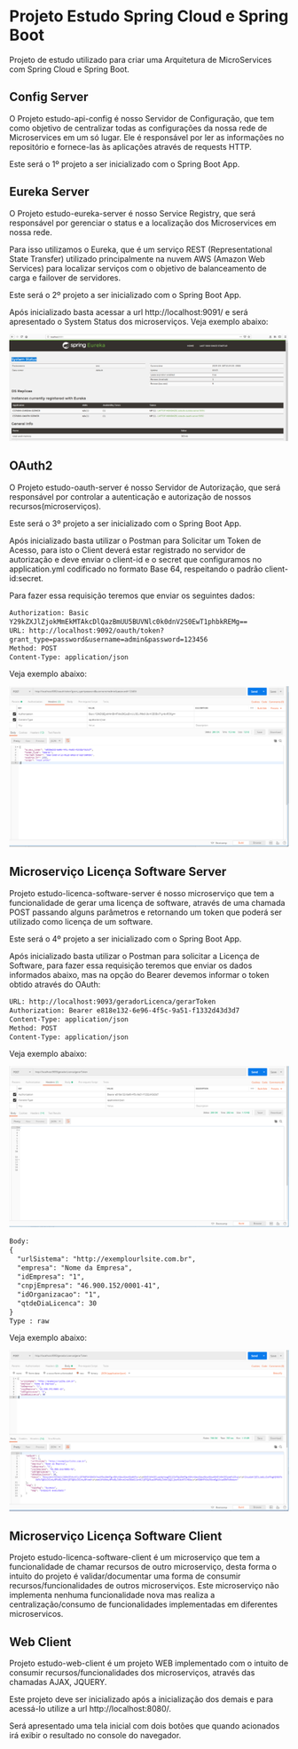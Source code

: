 # Projeto Estudo Spring Cloud e Spring Boot

Projeto de estudo utilizado para criar uma Arquitetura de MicroServices com Spring Cloud e Spring Boot.

## Config Server

O Projeto estudo-api-config é nosso Servidor de Configuração, que tem como objetivo de centralizar todas as configurações da nossa rede de Microservices em um só lugar. Ele é responsável por ler as informações no repositório e fornece-las às aplicações através de requests HTTP.

Este será o 1º projeto a ser inicializado com o Spring Boot App.

## Eureka Server

O Projeto estudo-eureka-server é nosso Service Registry, que será responsável por gerenciar o status e a localização dos Microservices em nossa rede. 

Para isso utilizamos o Eureka, que é um serviço REST (Representational State Transfer) utilizado principalmente na nuvem AWS (Amazon Web Services) para localizar serviços com o objetivo de balanceamento de carga e failover de servidores.

Este será o 2º projeto a ser inicializado com o Spring Boot App. 

Após inicializado basta acessar a url http://localhost:9091/ e será apresentado o System Status dos microserviços. Veja exemplo abaixo:

![](/EvidenciaEureka.png)

## OAuth2

O Projeto estudo-oauth-server é nosso Servidor de Autorização, que será responsável por controlar a autenticação e autorização de nossos recursos(microserviços). 

Este será o 3º projeto a ser inicializado com o Spring Boot App. 

Após inicializado basta utilizar o Postman para Solicitar um Token de Acesso, para isto o Client deverá estar registrado no servidor de autorização e deve enviar o client-id e o secret que configuramos no application.yml codificado no formato Base 64, respeitando o padrão client-id:secret. 

Para fazer essa requisição teremos que enviar os seguintes dados:

```
Authorization: Basic Y29kZXJlZjokMmEkMTAkcDlQazBmUU5BUVNlc0k0dnV2S0EwT1phbkREMg==
URL: http://localhost:9092/oauth/token?grant_type=password&username=admin&password=123456
Method: POST
Content-Type: application/json
```

Veja exemplo abaixo:

![](/EvidenciaTokenOAuth.png)

## Microserviço Licença Software Server

Projeto estudo-licenca-software-server é nosso microserviço que tem a funcionalidade de gerar uma licença de software, através de uma chamada POST passando alguns parâmetros e retornando um token que poderá ser utilizado como licença de um software.

Este será o 4º projeto a ser inicializado com o Spring Boot App. 

Após inicializado basta utilizar o Postman para solicitar a Licença de Software, para fazer essa requisição teremos que enviar os dados informados abaixo, mas na opção do Bearer devemos informar o token obtido através do OAuth:

```
URL: http://localhost:9093/geradorLicenca/gerarToken
Authorization: Bearer e818e132-6e96-4f5c-9a51-f1332d43d3d7
Content-Type: application/json
Method: POST
Content-Type: application/json
```

Veja exemplo abaixo:

![](/EvidenciaMicroservicoLicencaServer2.png)

```
Body:
{
  "urlSistema": "http://exemplourlsite.com.br",
  "empresa": "Nome da Empresa",
  "idEmpresa": "1",
  "cnpjEmpresa": "46.900.152/0001-41",
  "idOrganizacao": "1",
  "qtdeDiaLicenca": 30
}
Type : raw
```

Veja exemplo abaixo:

![](/EvidenciaMicroservicoLicencaServer.png)

## Microserviço Licença Software Client

Projeto estudo-licenca-software-client é um microserviço que tem a funcionalidade de chamar recursos de outro microserviço, desta forma o intuito do projeto é validar/documentar uma forma de consumir recursos/funcionalidades de outros microserviços. Este microserviço não implementa nenhuma funcionalidade nova mas realiza a centralização/consumo de funcionalidades implementadas em diferentes microservicos.

## Web Client

Projeto estudo-web-client é um projeto WEB implementado com o intuito de consumir recursos/funcionalidades dos microserviços, através das chamadas AJAX, JQUERY.

Este projeto deve ser inicializado após a inicialização dos demais e para acessá-lo utilize a url http://localhost:8080/.

Será apresentado uma tela inicial com dois botões que quando acionados irá exibir o resultado no console do navegador.
